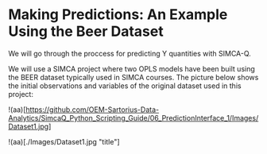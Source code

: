 # Making Predictions: An Example Using the Beer Dataset

We will go through the proccess for predicting Y quantities with SIMCA-Q.

We will use a SIMCA project where two OPLS models have been built using the BEER dataset typically used in SIMCA courses. The picture below shows the initial observations and variables of the original dataset used in this project:

!(aa)[https://github.com/OEM-Sartorius-Data-Analytics/SimcaQ_Python_Scripting_Guide/06_PredictionInterface_1/Images/Dataset1.jpg]

!(aa)[./Images/Dataset1.jpg "title"]

